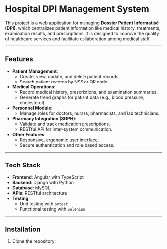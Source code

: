 # Hospital DPI Management System

This project is a web application for managing **Dossier Patient Informatisé (DPI)**, which centralizes patient information like medical history, treatments, examination results, and prescriptions. It is designed to improve the quality of healthcare services and facilitate collaboration among medical staff.

---

## Features

- **Patient Management**:
  - Create, view, update, and delete patient records.
  - Search patient records by NSS or QR code.
- **Medical Operations**:
  - Record medical history, prescriptions, and examination summaries.
  - Generate trend graphs for patient data (e.g., blood pressure, cholesterol).
- **Personnel Module**:
  - Manage roles for doctors, nurses, pharmacists, and lab technicians.
- **Pharmacy Integration (SGPH)**:
  - Validate and track medication prescriptions.
  - RESTful API for inter-system communication.
- **Other Features**:
  - Responsive, ergonomic user interface.
  - Secure authentication and role-based access.

---

## Tech Stack

- **Frontend**: Angular with TypeScript
- **Backend**: Django with Python
- **Database**: MySQL
- **APIs**: RESTful architecture
- **Testing**: 
  - Unit testing with `pytest`
  - Functional testing with `Selenium`

---

## Installation

1. Clone the repository: